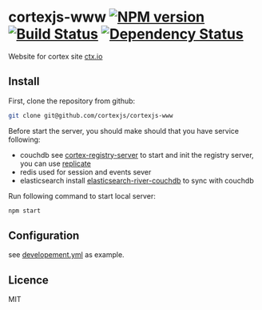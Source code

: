 # cortexjs-www [![NPM version](https://badge.fury.io/js/cortexjs-www.svg)](http://badge.fury.io/js/cortexjs-www) [![Build Status](https://travis-ci.org/cortexjs/cortexjs-www.svg?branch=master)](https://travis-ci.org/cortexjs/cortexjs-www) [![Dependency Status](https://gemnasium.com/cortexjs/cortexjs-www.svg)](https://gemnasium.com/cortexjs/cortexjs-www)

Website for cortex site [ctx.io](http://ctx.io)


## Install

First, clone the repository from github:

```bash
git clone git@github.com/cortexjs/cortexjs-www
```

Before start the server, you should make should that you have service following:

* couchdb see [cortex-registry-server](http://github.com/cortexjs/cortex-registry-server) to start and init the registry server, you can use [replicate](http://npmjs.org/package/replicate)
* redis used for session and events sever
* elasticsearch install [elasticsearch-river-couchdb](https://github.com/elasticsearch/elasticsearch-river-couchdb) to sync with couchdb

Run following command to start local server:

```bash
npm start
```

## Configuration

see [developement.yml](./config/development.yml) as example.

## Licence

MIT
<!-- do not want to make nodeinit to complicated, you can edit this whenever you want. -->
